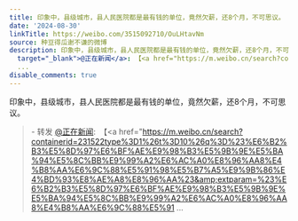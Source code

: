 ```yaml
---
title: 印象中，县级城市，县人民医院都是最有钱的单位，竟然欠薪，还8个月，不可思议。 - 转发 @正在新闻:&ensp;【#河南濮阳回应医院欠薪8个月员工集体讨薪#】#河南一...
date: '2024-08-30'
linkTitle: https://weibo.com/3515092710/OuLHtavNm
source: 种豆得瓜谢不谦的微博
description: 印象中，县级城市，县人民医院都是最有钱的单位，竟然欠薪，还8个月，不可思议。<br><blockquote> - 转发 <a href="https://weibo.com/7860997354"
  target="_blank">@正在新闻</a>: 【<a href="https://m.weibo.cn/search?containerid=231522type%3D1%26t%3D10%26q%3D%23%E6%B2%B3%E5%8D%97%E6%BF%AE%E9%98%B3%E5%9B%9E%E5%BA%94%E5%8C%BB%E9%99%A2%E6%AC%A0%E8%96%AA8%E4%B8%AA%E6%9C%88%E5%91%98%E5%B7%A5%E9%9B%86%E4%BD%93%E8%AE%A8%E8%96%AA%23&amp;extparam=%23%E6%B2%B3%E5%8D%97%E6%BF%AE%E9%98%B3%E5%9B%9E%E5%BA%94%E5%8C%BB%E9%99%A2%E6%AC%A0%E8%96%AA8%E4%B8%AA%E6%9C%88%E5%91
  ...
disable_comments: true
---
```

印象中，县级城市，县人民医院都是最有钱的单位，竟然欠薪，还8个月，不可思议。<br><blockquote> - 转发 <a href="https://weibo.com/7860997354" target="_blank">@正在新闻</a>: 【<a href="https://m.weibo.cn/search?containerid=231522type%3D1%26t%3D10%26q%3D%23%E6%B2%B3%E5%8D%97%E6%BF%AE%E9%98%B3%E5%9B%9E%E5%BA%94%E5%8C%BB%E9%99%A2%E6%AC%A0%E8%96%AA8%E4%B8%AA%E6%9C%88%E5%91%98%E5%B7%A5%E9%9B%86%E4%BD%93%E8%AE%A8%E8%96%AA%23&amp;extparam=%23%E6%B2%B3%E5%8D%97%E6%BF%AE%E9%98%B3%E5%9B%9E%E5%BA%94%E5%8C%BB%E9%99%A2%E6%AC%A0%E8%96%AA8%E4%B8%AA%E6%9C%88%E5%91 ...